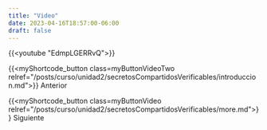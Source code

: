 ```yaml
---
title: "Video"
date: 2023-04-16T18:57:00-06:00
draft: false
---
```


{{<youtube "EdmpLGERRvQ">}}

{{<myShortcode_button class=myButtonVideoTwo relref="/posts/curso/unidad2/secretosCompartidosVerificables/introduccion.md">}} Anterior

{{<myShortcode_button class=myButtonVideo relref="/posts/curso/unidad2/secretosCompartidosVerificables/more.md">}} Siguiente